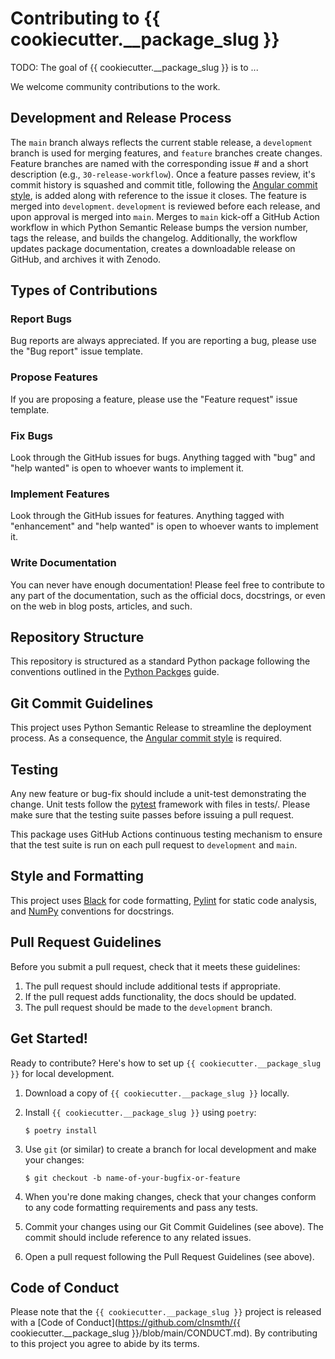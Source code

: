 # Contributing to {{ cookiecutter.__package_slug }}

TODO: The goal of {{ cookiecutter.__package_slug }} is to ...

We welcome community contributions to the work.

## Development and Release Process

The `main` branch always reflects the current stable release, a `development` branch is used for merging features, and `feature` branches create changes. Feature branches are named with the corresponding issue # and a short description (e.g., `30-release-workflow`). Once a feature passes review, it's commit history is squashed and commit title, following the [Angular commit style](https://github.com/angular/angular/blob/main/CONTRIBUTING.md#-commit-message-format), is added along with reference to the issue it closes. The feature is merged into `development`. `development` is reviewed before each release, and upon approval is merged into `main`. Merges to `main` kick-off a GitHub Action workflow in which Python Semantic Release bumps the version number, tags the release, and builds the changelog. Additionally, the workflow updates package documentation, creates a downloadable release on GitHub, and archives it with Zenodo.

## Types of Contributions

### Report Bugs

Bug reports are always appreciated. If you are reporting a bug, please use the "Bug report" issue template.

### Propose Features

If you are proposing a feature, please use the "Feature request" issue template.

### Fix Bugs

Look through the GitHub issues for bugs. Anything tagged with "bug" and "help wanted" is open to whoever wants to implement it.

### Implement Features

Look through the GitHub issues for features. Anything tagged with "enhancement" and "help wanted" is open to whoever wants to implement it.

### Write Documentation

You can never have enough documentation! Please feel free to contribute to any part of the documentation, such as the official docs, docstrings, or even
on the web in blog posts, articles, and such.

## Repository Structure

This repository is structured as a standard Python package following the conventions outlined in the [Python Packges](https://py-pkgs.org/) guide.

## Git Commit Guidelines

This project uses Python Semantic Release to streamline the deployment process. As a consequence, the [Angular commit style](https://github.com/angular/angular/blob/main/CONTRIBUTING.md#-commit-message-format) is required.

## Testing

Any new feature or bug-fix should include a unit-test demonstrating the change. Unit tests follow the [pytest](https://docs.pytest.org) framework with files in tests/. Please make sure that the testing suite passes before issuing a pull request. 

This package uses GitHub Actions continuous testing mechanism to ensure that the test suite is run on each pull request to `development` and `main`.

## Style and Formatting

This project uses [Black](https://black.readthedocs.io/en/stable/) for code formatting, [Pylint](https://pylint.pycqa.org/en/latest/) for static code analysis, and [NumPy](https://numpydoc.readthedocs.io/en/latest/format.html#style-guide) conventions for docstrings.

## Pull Request Guidelines

Before you submit a pull request, check that it meets these guidelines:

1. The pull request should include additional tests if appropriate.
2. If the pull request adds functionality, the docs should be updated.
3. The pull request should be made to the `development` branch.

## Get Started!

Ready to contribute? Here's how to set up `{{ cookiecutter.__package_slug }}` for local development.

1. Download a copy of `{{ cookiecutter.__package_slug }}` locally.
2. Install `{{ cookiecutter.__package_slug }}` using `poetry`:

    ```console
    $ poetry install
    ```

3. Use `git` (or similar) to create a branch for local development and make your changes:

    ```console
    $ git checkout -b name-of-your-bugfix-or-feature
    ```

4. When you're done making changes, check that your changes conform to any code formatting requirements and pass any tests.

5. Commit your changes using our Git Commit Guidelines (see above). The commit should include reference to any related issues.

6. Open a pull request following the Pull Request Guidelines (see above).

## Code of Conduct

Please note that the `{{ cookiecutter.__package_slug }}` project is released with a [Code of Conduct](https://github.com/clnsmth/{{ cookiecutter.__package_slug }}/blob/main/CONDUCT.md). By contributing to this project you agree to abide by its terms.
